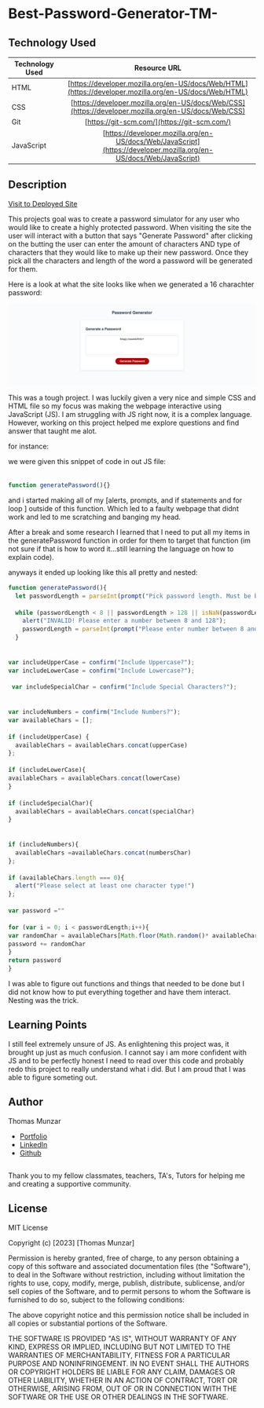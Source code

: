 # Best-Password-Generator-TM-

## Technology Used 

| Technology Used         | Resource URL           | 
| ------------- |:-------------:| 
| HTML    | [https://developer.mozilla.org/en-US/docs/Web/HTML](https://developer.mozilla.org/en-US/docs/Web/HTML) | 
| CSS     | [https://developer.mozilla.org/en-US/docs/Web/CSS](https://developer.mozilla.org/en-US/docs/Web/CSS)      |   
| Git | [https://git-scm.com/](https://git-scm.com/)     | 
| JavaScript | [https://developer.mozilla.org/en-US/docs/Web/JavaScript](https://developer.mozilla.org/en-US/docs/Web/JavaScript)|


## Description

[Visit to Deployed Site](https://thomasmunzar.github.io/Best-Password-Generator-TM-/)

This projects goal was to create a password simulator for any user who would like to create a highly protected password.  When visiting the site the 
user will interact with a button that says "Generate Password" after clicking on the butting the user can enter the amount of characters AND type of characters that they
would like to make up their new password. Once they pick all the characters and length of the word a password will be generated for them.



Here is a look at what the site looks like when we generated a 16 charachter password:

![screen shot of website](./Assets/passwordpicture.html.png)






This was a tough project. I was luckily given a very nice and simple CSS and HTML file so my focus was making the webpage interactive using JavaScript (JS).
I am struggling with JS right now, it is a complex language. However, working on this project helped me explore questions and find answer that taught me alot.

for instance:

we were given this snippet of code in out JS file:

```javascript

function generatePassword(){}


```
and i started making all of my [alerts, prompts, and if statements and for loop ] outside of this function. Which led to a faulty webpage that didnt work and led to me scratching and banging my head.

After a break and some research I learned that I need to put all my items in the generatePassword function in order for them to target that function (im not sure if that is how to word it...still learning the language on how to explain code).

anyways it ended up looking like this all pretty and nested:

```javascript
function generatePassword(){
  let passwordLength = parseInt(prompt("Pick password length. Must be between 8 and 128 characters):"));
 
  while (passwordLength < 8 || passwordLength > 128 || isNaN(passwordLength)){
    alert("INVALID! Please enter a number between 8 and 128");
    passwordLength = parseInt(prompt("Please enter number between 8 and 128 characters):"));
  }
  

var includeUpperCase = confirm("Include Uppercase?");
var includeLowerCase = confirm("Include Lowercase?");

 var includeSpecialChar = confirm("Include Special Characters?");


var includeNumbers = confirm("Include Numbers?");
var availableChars = [];

if (includeUpperCase) {
  availableChars = availableChars.concat(upperCase)
};

if (includeLowerCase){
availableChars = availableChars.concat(lowerCase)
}

if (includeSpecialChar){
  availableChars = availableChars.concat(specialChar)
}


if (includeNumbers){
  availableChars =availableChars.concat(numbersChar)
};

if (availableChars.length === 0){
  alert("Please select at least one character type!")
};

var password =""

for (var i = 0; i < passwordLength;i++){
var randomChar = availableChars[Math.floor(Math.random()* availableChars.length)]
password += randomChar
}
return password
} 
```

I was able to figure out functions and things that needed to be done but I did not know how to put everything together and have them interact. Nesting was the trick.

## Learning Points

I still feel extremely unsure of JS. As enlightening this project was, it brought up just as much confusion.  I cannot say i am more confident with JS
and to be perfectly honest I need to read over this code and probably redo this project to really understand what i did. But I am proud that I was able to figure someting out.

## Author
Thomas Munzar

* [Portfolio](https://thomasmunzar.github.io/portfolio-thomas/)
* [LinkedIn](https://www.linkedin.com/in/thomas-munzar-659b51250/)
* [Github](https://github.com/ThomasMunzar)

##
Thank you to my fellow classmates, teachers, TA's, Tutors for helping me and creating a supportive community.

## License
MIT License

Copyright (c) [2023] [Thomas Munzar]

Permission is hereby granted, free of charge, to any person obtaining a copy
of this software and associated documentation files (the "Software"), to deal
in the Software without restriction, including without limitation the rights
to use, copy, modify, merge, publish, distribute, sublicense, and/or sell
copies of the Software, and to permit persons to whom the Software is
furnished to do so, subject to the following conditions:

The above copyright notice and this permission notice shall be included in all
copies or substantial portions of the Software.

THE SOFTWARE IS PROVIDED "AS IS", WITHOUT WARRANTY OF ANY KIND, EXPRESS OR
IMPLIED, INCLUDING BUT NOT LIMITED TO THE WARRANTIES OF MERCHANTABILITY,
FITNESS FOR A PARTICULAR PURPOSE AND NONINFRINGEMENT. IN NO EVENT SHALL THE
AUTHORS OR COPYRIGHT HOLDERS BE LIABLE FOR ANY CLAIM, DAMAGES OR OTHER
LIABILITY, WHETHER IN AN ACTION OF CONTRACT, TORT OR OTHERWISE, ARISING FROM,
OUT OF OR IN CONNECTION WITH THE SOFTWARE OR THE USE OR OTHER DEALINGS IN THE
SOFTWARE.
